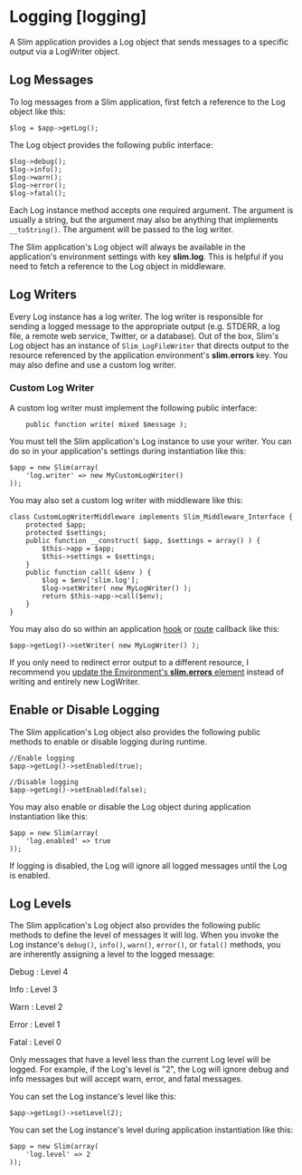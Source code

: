 # Logging [logging] #

A Slim application provides a Log object that sends messages to a specific output via a LogWriter object.

## Log Messages ##

To log messages from a Slim application, first fetch a reference to the Log object like this:

    $log = $app->getLog();

The Log object provides the following public interface:

    $log->debug();
    $log->info();
    $log->warn();
    $log->error();
    $log->fatal();

Each Log instance method accepts one required argument. The argument is usually a string, but the argument may also be anything that implements `__toString()`. The argument will be passed to the log writer.

The Slim application's Log object will always be available in the application's environment settings with key **slim.log**. This is helpful if you need to fetch a reference to the Log object in middleware.

## Log Writers ##

Every Log instance has a log writer. The log writer is responsible for sending a logged message to the appropriate output (e.g. STDERR, a log file, a remote web service, Twitter, or a database). Out of the box, Slim's Log object has an instance of `Slim_LogFileWriter` that directs output to the resource referenced by the application environment's **slim.errors** key. You may also define and use a custom log writer.

### Custom Log Writer ###

A custom log writer must implement the following public interface:

        public function write( mixed $message );

You must tell the Slim application's Log instance to use your writer. You can do so in your application's settings during instantiation like this:

    $app = new Slim(array(
        'log.writer' => new MyCustomLogWriter()
    ));

You may also set a custom log writer with middleware like this:

    class CustomLogWriterMiddleware implements Slim_Middleware_Interface {
        protected $app;
        protected $settings;
        public function __construct( $app, $settings = array() ) {
            $this->app = $app;
            $this->settings = $settings;
        }
        public function call( &$env ) {
            $log = $env['slim.log'];
            $log->setWriter( new MyLogWriter() );
            return $this->app->call($env);
        }
    }

You may also do so within an application [hook](#hooks) or [route](#routing-get) callback like this: 

    $app->getLog()->setWriter( new MyLogWriter() );

If you only need to redirect error output to a different resource, I recommend you [update the Environment's **slim.errors** element](#errors-output) instead of writing and entirely new LogWriter.

## Enable or Disable Logging ##

The Slim application's Log object also provides the following public methods to enable or disable logging during runtime.

    //Enable logging
    $app->getLog()->setEnabled(true);
    
    //Disable logging
    $app->getLog()->setEnabled(false);

You may also enable or disable the Log object during application instantiation like this:

    $app = new Slim(array(
        'log.enabled' => true
    ));

If logging is disabled, the Log will ignore all logged messages until the Log is enabled.

## Log Levels ##

The Slim application's Log object also provides the following public methods to define the level of messages it will log. When you invoke the Log instance's `debug()`, `info()`, `warn()`, `error()`, or `fatal()` methods, you are inherently assigning a level to the logged message:

Debug
:   Level 4

Info
:   Level 3

Warn
:   Level 2

Error
:   Level 1

Fatal
:   Level 0

Only messages that have a level less than the current Log level will be logged. For example, if the Log's level is "2", the Log will ignore debug and info messages but will accept warn, error, and fatal messages.

You can set the Log instance's level like this:

    $app->getLog()->setLevel(2);

You can set the Log instance's level during application instantiation like this:

    $app = new Slim(array(
        'log.level' => 2
    ));